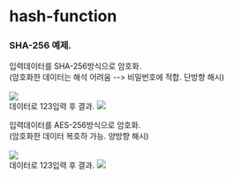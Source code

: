 # hash-function
### SHA-256 예제.

입력데이터를 SHA-256방식으로 암호화. <br>
(암호화한 데이터는 해석 어려움 --> 비밀번호에 적합. 단방향 해시)<br>
<br>
<img src="https://user-images.githubusercontent.com/60742556/75649327-2000e200-5c96-11ea-9a8e-54ac7dc7e032.PNG"><br>
데이터로 123입력 후 결과.
<img src="https://user-images.githubusercontent.com/60742556/75649332-21320f00-5c96-11ea-9934-b6774a47f572.PNG">

입력데이터를 AES-256방식으로 암호화. <br>
(암호화한 데이터 복호하 가능. 양방향 해시)<br>
<br>
<img src="https://user-images.githubusercontent.com/60742556/75783260-9fc8a280-5da3-11ea-8b1c-b32150afc725.PNG"><br>
데이터로 123입력 후 결과.
<img src="https://user-images.githubusercontent.com/60742556/75783264-a0f9cf80-5da3-11ea-9c61-0e1f50f1bc4c.PNG">
